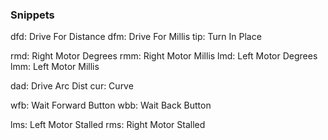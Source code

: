 ### Snippets

dfd: Drive For Distance
dfm: Drive For Millis
tip: Turn In Place

rmd: Right Motor Degrees
rmm: Right Motor Millis
lmd: Left Motor Degrees
lmm: Left Motor Millis

dad: Drive Arc Dist
cur: Curve

wfb: Wait Forward Button
wbb: Wait Back Button

lms: Left Motor Stalled
rms: Right Motor Stalled
